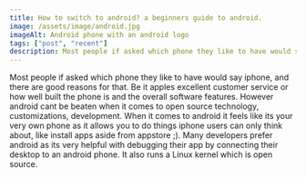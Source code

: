 ```yaml
--- 
title: How to switch to android? a beginners guide to android.
image: /assets/image/android.jpg
imageAlt: Android phone with an android logo
tags: ["post", "recent"]
description: Most people if asked which phone they like to have would say iphone, and there are good reasons for that. Be it apples excellent customer service or how well built the phone is and the overall software features.
---
```

Most people if asked which phone they like to have would say iphone, and there are good reasons for that. Be it apples excellent customer service or how well built the phone is and the overall software features. However android cant be beaten when it comes to open source technology, customizations, development. 
When it comes to android it feels like its your very own phone as it allows you to do things iphone users can only think about, like install apps aside from appstore ;). Many developers prefer android as its very helpful with debugging their app by connecting their desktop to an android phone. It also runs a Linux kernel which is open source.